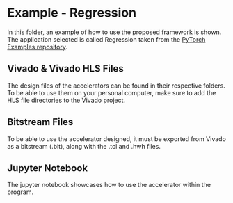 # Example - Regression
In this folder, an example of how to use the proposed framework is shown. The application selected is called Regression taken from the [PyTorch Examples repository](https://github.com/pytorch/examples).

## Vivado & Vivado HLS Files
The design files of the accelerators can be found in their respective folders. To be able to use them on your personal computer, make sure to add the HLS file directories to the Vivado project.

## Bitstream Files
To be able to use the accelerator designed, it must be exported from Vivado as a bitstream (.bit), along with the .tcl and .hwh files.

## Jupyter Notebook
The jupyter notebook showcases how to use the accelerator within the program.